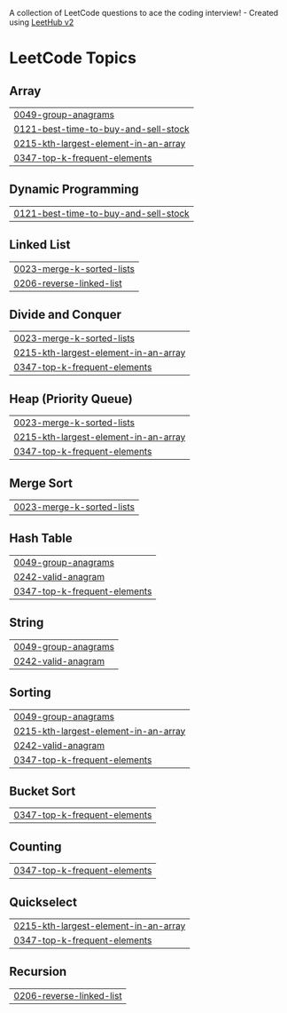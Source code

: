A collection of LeetCode questions to ace the coding interview! - Created using [LeetHub v2](https://github.com/arunbhardwaj/LeetHub-2.0)
<!---LeetCode Topics Start-->
# LeetCode Topics
## Array
|  |
| ------- |
| [0049-group-anagrams](https://github.com/HHllmn/LeetcodesPython/tree/master/0049-group-anagrams) |
| [0121-best-time-to-buy-and-sell-stock](https://github.com/HHllmn/LeetcodesPython/tree/master/0121-best-time-to-buy-and-sell-stock) |
| [0215-kth-largest-element-in-an-array](https://github.com/HHllmn/LeetcodesPython/tree/master/0215-kth-largest-element-in-an-array) |
| [0347-top-k-frequent-elements](https://github.com/HHllmn/LeetcodesPython/tree/master/0347-top-k-frequent-elements) |
## Dynamic Programming
|  |
| ------- |
| [0121-best-time-to-buy-and-sell-stock](https://github.com/HHllmn/LeetcodesPython/tree/master/0121-best-time-to-buy-and-sell-stock) |
## Linked List
|  |
| ------- |
| [0023-merge-k-sorted-lists](https://github.com/HHllmn/LeetcodesPython/tree/master/0023-merge-k-sorted-lists) |
| [0206-reverse-linked-list](https://github.com/HHllmn/LeetcodesPython/tree/master/0206-reverse-linked-list) |
## Divide and Conquer
|  |
| ------- |
| [0023-merge-k-sorted-lists](https://github.com/HHllmn/LeetcodesPython/tree/master/0023-merge-k-sorted-lists) |
| [0215-kth-largest-element-in-an-array](https://github.com/HHllmn/LeetcodesPython/tree/master/0215-kth-largest-element-in-an-array) |
| [0347-top-k-frequent-elements](https://github.com/HHllmn/LeetcodesPython/tree/master/0347-top-k-frequent-elements) |
## Heap (Priority Queue)
|  |
| ------- |
| [0023-merge-k-sorted-lists](https://github.com/HHllmn/LeetcodesPython/tree/master/0023-merge-k-sorted-lists) |
| [0215-kth-largest-element-in-an-array](https://github.com/HHllmn/LeetcodesPython/tree/master/0215-kth-largest-element-in-an-array) |
| [0347-top-k-frequent-elements](https://github.com/HHllmn/LeetcodesPython/tree/master/0347-top-k-frequent-elements) |
## Merge Sort
|  |
| ------- |
| [0023-merge-k-sorted-lists](https://github.com/HHllmn/LeetcodesPython/tree/master/0023-merge-k-sorted-lists) |
## Hash Table
|  |
| ------- |
| [0049-group-anagrams](https://github.com/HHllmn/LeetcodesPython/tree/master/0049-group-anagrams) |
| [0242-valid-anagram](https://github.com/HHllmn/LeetcodesPython/tree/master/0242-valid-anagram) |
| [0347-top-k-frequent-elements](https://github.com/HHllmn/LeetcodesPython/tree/master/0347-top-k-frequent-elements) |
## String
|  |
| ------- |
| [0049-group-anagrams](https://github.com/HHllmn/LeetcodesPython/tree/master/0049-group-anagrams) |
| [0242-valid-anagram](https://github.com/HHllmn/LeetcodesPython/tree/master/0242-valid-anagram) |
## Sorting
|  |
| ------- |
| [0049-group-anagrams](https://github.com/HHllmn/LeetcodesPython/tree/master/0049-group-anagrams) |
| [0215-kth-largest-element-in-an-array](https://github.com/HHllmn/LeetcodesPython/tree/master/0215-kth-largest-element-in-an-array) |
| [0242-valid-anagram](https://github.com/HHllmn/LeetcodesPython/tree/master/0242-valid-anagram) |
| [0347-top-k-frequent-elements](https://github.com/HHllmn/LeetcodesPython/tree/master/0347-top-k-frequent-elements) |
## Bucket Sort
|  |
| ------- |
| [0347-top-k-frequent-elements](https://github.com/HHllmn/LeetcodesPython/tree/master/0347-top-k-frequent-elements) |
## Counting
|  |
| ------- |
| [0347-top-k-frequent-elements](https://github.com/HHllmn/LeetcodesPython/tree/master/0347-top-k-frequent-elements) |
## Quickselect
|  |
| ------- |
| [0215-kth-largest-element-in-an-array](https://github.com/HHllmn/LeetcodesPython/tree/master/0215-kth-largest-element-in-an-array) |
| [0347-top-k-frequent-elements](https://github.com/HHllmn/LeetcodesPython/tree/master/0347-top-k-frequent-elements) |
## Recursion
|  |
| ------- |
| [0206-reverse-linked-list](https://github.com/HHllmn/LeetcodesPython/tree/master/0206-reverse-linked-list) |
<!---LeetCode Topics End-->